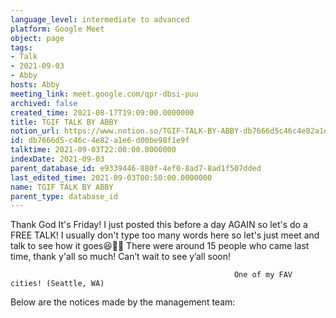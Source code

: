 ```yaml
---
language_level: intermediate to advanced
platform: Google Meet
object: page
tags:
- Talk
- 2021-09-03
- Abby
hosts: Abby
meeting_link: meet.google.com/qpr-dbsi-puu
archived: false
created_time: 2021-08-17T19:09:00.0000000
title: TGIF TALK BY ABBY
notion_url: https://www.notion.so/TGIF-TALK-BY-ABBY-db7666d5c46c4e82a1e6d00be98f1e9f
id: db7666d5-c46c-4e82-a1e6-d00be98f1e9f
talktime: 2021-09-03T22:00:00.0000000
indexDate: 2021-09-03
parent_database_id: e9339446-880f-4ef0-8ad7-8ad1f507dded
last_edited_time: 2021-09-03T00:50:00.0000000
name: TGIF TALK BY ABBY
parent_type: database_id
---
```


Thank God It's Friday! I just posted this before a day AGAIN so let's do a FREE TALK!
I usually don't type too many words here so let's just meet and talk to see how it goes😆👍🏻
There were around 15 people who came last time, thank y'all so much!
Can’t wait to see y’all soon!




                                                      One of my FAV cities! (Seattle, WA)







Below are the notices made by the management team: 


